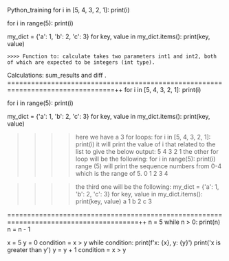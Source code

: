 Python_training 
for i in [5, 4, 3, 2, 1]:
    print(i)

for i in range(5):
    print(i)

my_dict = {'a': 1, 'b': 2, 'c': 3}
for key, value in my_dict.items():
    print(key, value)

    >>>> Function to: calculate takes two parameters int1 and int2, both of which are expected to be integers (int type).
Calculations:
sum_results and diff .
=================================================================================++
for i in [5, 4, 3, 2, 1]:
    print(i)

for i in range(5):
    print(i)

my_dict = {'a': 1, 'b': 2, 'c': 3}
for key, value in my_dict.items():
    print(key, value)

>>>> here we have a 3 for loops:
>>>> for i in [5, 4, 3, 2, 1]:
    print(i)
>>>> it will print the value of i that related to the list to give the below output:
5
4
3
2
1
>>>> the other for loop will be the following:
>>>> for i in range(5):
    print(i)
>>>> range (5) will print the sequence numbers from 0-4 which is the range of 5.
0
1
2
3
4

>>>> the third one will be the following:
>>>> my_dict = {'a': 1, 'b': 2, 'c': 3}
for key, value in my_dict.items():
    print(key, value)
a 1
b 2
c 3 
>>>> 

=======================================================================================++
n = 5
while n > 0:
    print(n)
    n = n - 1

x = 5
y = 0
condition = x > y
while condition:
    print(f'x: {x}, y: {y}')
    print('x is greater than y')
    y = y + 1
    condition = x > y
>>>> 
>>>> 
